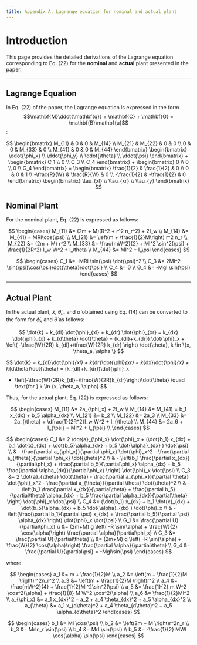 ```yaml
---
title: Appendix A. Lagrange equation for nominal and actual plant
---
```


# Introduction

This page provides the detailed derivations of the Lagrange equation corresponding to Eq. (22) for the **nominal** and **actual** plant presented in the paper.

---

## Lagrange Equation

In Eq. (22) of the paper, the Lagrange equation is expressed in the form $$\mathbf{M}\ddot{\mathbf{q}} + \mathbf{C} + \mathbf{G} = \mathbf{B}\mathbf{u}$$:

$$
\begin{bmatrix}
M_{11} & 0 & 0 & M_{14} \\
M_{21} & M_{22} & 0 & 0 \\
0 & 0 & M_{33} & 0 \\
M_{41} & 0 & 0 & M_{44}
\end{bmatrix}
\begin{bmatrix}
\ddot{\phi_x} \\ 
\ddot{\phi_y} \\ 
\ddot{\theta} \\ 
\ddot{\psi}
\end{bmatrix}
+
\begin{bmatrix}
C_1 \\ 
0 \\ 
C_3 \\ 
C_4
\end{bmatrix}
+
\begin{bmatrix}
0 \\ 
0 \\ 
0 \\ 
G_4
\end{bmatrix}
= \begin{bmatrix}
\frac{1}{2} & \frac{1}{2} & 0 \\
0 & 0 & 1 \\
-\frac{R}{W} & \frac{R}{W} & 0 \\
-\frac{1}{2} & -\frac{1}{2} & 0
\end{bmatrix}
\begin{bmatrix}
\tau_{xl} \\ 
\tau_{xr} \\ 
\tau_{y}
\end{bmatrix}
$$

## Nominal Plant

For the nominal plant, Eq. (22) is expressed as follows:

$$
\begin{cases}
M_{11} &= (2m + M)(R^2 + r^2 n_r^2) + 2I_w \\
M_{14} &= M_{41} = MRl\cos(\psi) \\
M_{21} &= \left(m + \frac{1}{2}M\right) r^2 n_r \\
M_{22} &= (2m + M) r^2 \\
M_{33} &= \frac{mW^2}{2} + Ml^2 \sin^2(\psi) + \frac{1}{2R^2} I_w W^2 + I_\theta \\
M_{44} &= Ml^2 + I_\psi
\end{cases}
$$

$$
\begin{cases}
C_1 &= -MRl \sin(\psi) \dot{\psi}^2 \\
C_3 &= 2Ml^2 \sin(\psi)\cos(\psi)\dot{\theta}\dot{\psi} \\
C_4 &= 0 \\
G_4 &= -Mgl \sin(\psi)
\end{cases}
$$

---

## Actual Plant

In the actual plant, $\dot{x}$, $\dot{\theta}_a$, and $\dot{\alpha}$ obtained using Eq. (14) can be converted to the form for $\dot{\phi}_x$ and $\dot{\theta}$ as follows:

$$
\dot{k} = k_{dl} \dot{\phi}_{xl} + k_{dr} \dot{\phi}_{xr} = k_{dx} \dot{\phi}_{x} + k_{d\theta} \dot{\theta} = (k_{dl}+k_{dr}) \dot{\phi}_x + \left( -\tfrac{W}{2R} k_{dl}+\tfrac{W}{2R} k_{dr} \right) \dot{\theta}, k \in \{x, \theta_a, \alpha \}
$$

$$
\dot{k} = k_{dl}\dot{\phi}_{xl} + k_{dr}\dot{\phi}_{xr}
= k_{dx}\dot{\phi}_{x} + k_{d\theta}\dot{\theta}
= (k_{dl}+k_{dr})\dot{\phi}_x
+ \left(-\tfrac{W}{2R}k_{dl}+\tfrac{W}{2R}k_{dr}\right)\dot{\theta}
\quad \text{for } k \in \{x, \theta_a, \alpha\}
$$

Thus, for the actual plant, Eq. (22) is expressed as follows:

$$
\begin{cases}
M_{11} &= 2a_{\phi_x} + 2I_w \\  
M_{14} &= M_{41} = b_1 x_{dx} + b_5 \alpha_{dx} \\
M_{21} &= b_2  \\
M_{22} &= 2a_3 \\  
M_{33} &= 2a_{\theta} + \dfrac{1}{2R^2}I_w W^2 + I_{\theta}  \\
M_{44} &=  2a_6 + I_{\psi} = Ml^2  + I_{\psi} \\  
\end{cases}
$$

$$
\begin{cases}
C_1 &= 2 \dot{a}_{\phi_x} \dot{\phi}_x + (\dot{b_1} x_{dx} + b_1 \dot{x}_{dx} + \dot{b_5}\alpha_{dx} + b_5 \dot{\alpha}_{dx} ) \dot{\psi} \\
& - \frac{\partial  a_{\phi_x}}{\partial \phi_x} \dot{\phi}_x^2 - \frac{\partial a_{\theta}}{\partial \phi_x} \dot{\theta}^2 \\
& -  \left(b_1 \frac{\partial x_{dx}}{\partial\phi_x} + \frac{\partial b_5}{\partial\phi_x} \alpha_{dx} + b_5 \frac{\partial \alpha_{dx}}{\partial\phi_x} \right) \dot{\phi}_x \dot{\psi} \\
C_3 &= 2 \dot{a}_{\theta} \dot{\theta} - \frac{\partial a_{\phi_x}}{\partial \theta} \dot{\phi}_x^2 - \frac{\partial a_{\theta}}{\partial \theta}  \dot{\theta}^2 \\
& - \left(b_1 \frac{\partial x_{dx}}{\partial\theta} + \frac{\partial b_5}{\partial\theta} \alpha_{dx} + b_5 \frac{\partial \alpha_{dx}}{\partial\theta} \right) \dot{\phi}_x \dot{\psi} \\
C_4 &= (\dot{b_1} x_{dx} + b_1 \dot{x}_{dx} + \dot{b_5}\alpha_{dx} + b_5 \dot{\alpha}_{dx} ) \dot{\phi}_x \\
& - \left(\frac{\partial b_1}{\partial \psi} x_{dx} + \frac{\partial b_5}{\partial \psi} \alpha_{dx} \right) \dot{\phi}_x \dot{\psi} \\
G_1 &= \frac{\partial U}{\partial\phi_x} \\ 
&= (2m+M) g \left( -R \sin(\alpha) + \frac{W}{2} \cos(\alpha)\right) \frac{\partial \alpha}{\partial\phi_x} \\
G_3 &= \frac{\partial U}{\partial\theta} \\ 
&= (2m+M) g \left( -R \sin(\alpha) + \frac{W}{2} \cos(\alpha)\right) \frac{\partial \alpha}{\partial\theta} \\
G_4 &= \frac{\partial U}{\partial\psi} = -Mgl\sin(\psi) 
\end{cases}
$$

where

$$
\begin{cases}
a_1 &= m + \frac{1}{2}M \\
a_2 &= \left(m + \frac{1}{2}M \right)r^2n_r^2 \\
a_3 &= \left(m + \frac{1}{2}M \right)r^2 \\
a_4 &= \frac{mW^2}{4} + \frac{1}{2}Ml^2\sin^2(\psi) \\
a_5 &= \frac{1}{2} m W^2 \cos^2(\alpha) + \frac{1}{8} M W^2 \cos^2(\alpha) \\
a_6 &= \frac{1}{2}Ml^2 \\
a_{\phi_x} &= a_1 x_{dx}^2 + a_2 + a_4 \theta_{dx}^2 + a_5 \alpha_{dx}^2 \\
a_{\theta} &= a_1 x_{d\theta}^2 + a_4 \theta_{d\theta}^2 + a_5 \alpha_{d\theta}^2
\end{cases}
$$

$$
\begin{cases}
b_1 &=  Ml \cos(\psi)  \\
b_2 &= \left(2m + M \right)r^2n_r \\
b_3 &= Mrln_r \sin(\psi) \\
b_4 &= Mrl \sin(\psi) \\
b_5 &= -\frac{1}{2} MWl \cos(\alpha) \sin(\psi)
\end{cases}
$$

